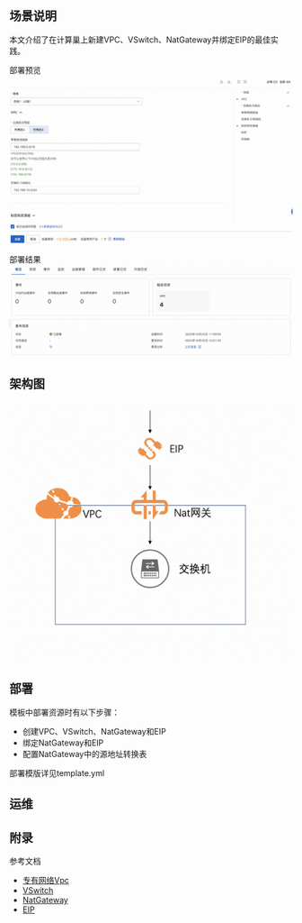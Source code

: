 ## 场景说明
本文介绍了在计算巢上新建VPC、VSwitch、NatGateway并绑定EIP的最佳实践。

部署预览
![deploy.jpg](deploy.jpg)

部署结果
![result.jqg](result.jpg)

## 架构图
![architecture.jpg](architecture.jpg)

## 部署
模板中部署资源时有以下步骤：
  * 创建VPC、VSwitch、NatGateway和EIP
  * 绑定NatGateway和EIP
  * 配置NatGateway中的源地址转换表

部署模版详见template.yml

## 运维


## 附录
参考文档
* [专有网络Vpc](https://ros.console.aliyun.com/resourceType/ALIYUN::ECS::VPC)
* [VSwitch](https://ros.console.aliyun.com/resourceType/ALIYUN::ECS::VSwitch)
* [NatGateway](https://ros.console.aliyun.com/resourceType/ALIYUN::VPC::NatGateway)
* [EIP](https://ros.console.aliyun.com/resourceType/ALIYUN::VPC::EIP)
